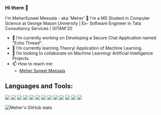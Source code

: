 ### Hi there 👋

I'm MeherSuneel Meesala - aka 'Meher' 👋
I'm a MS Student in Computer Science at George Mason University | Ex- Software Engineer in Tata Consultancy Services | GITAM'20

- 🔭 I’m currently working on Developing a Secure Chat Application named "Echo Thread".
- 🌱 I’m currently learning Theory/ Application of Machine Learning.
- 👯 I’m looking to collaborate on Machine Learning/ Artificial Intelligence Projects.
- 📫 How to reach me: 
   - [Meher Suneel Meesala](https://www.linkedin.com/in/meher-suneel-meesala/)
      


## Languages and Tools:
![](https://img.shields.io/badge/Code-NodeJs-informational?style=flat&logoColor=white&color=2bbc8a)
![](https://img.shields.io/badge/Code-TypeScript-informational?style=flat&logoColor=white&color=2bbc8a)
![](https://img.shields.io/badge/Code-Python-informational?style=flat&logoColor=white&color=2bbc8a)
![](https://img.shields.io/badge/Code-C-informational?style=flat&logoColor=white&color=2bbc8a)
![](https://img.shields.io/badge/Code-C++-informational?style=flat&logoColor=white&color=2bbc8a)
![](https://img.shields.io/badge/Code-Java-informational?style=flat&logoColor=white&color=2bbc8a)
![](https://img.shields.io/badge/Code-Spring_Boot-informational?style=flat&logoColor=white&color=2bbc8a)
![](https://img.shields.io/badge/Code-RestAPI-informational?style=flat&logoColor=white&color=2bbc8a)
![](https://img.shields.io/badge/Editor-Visual_Studio_Code-informational?style=flat&logoColor=white&color=2bbc8a)
![](https://img.shields.io/badge/Platform-Web-informational?style=flat&logoColor=white&color=2bbc8a)
![](https://img.shields.io/badge/Platform-APIGEE-informational?style=flat&logoColor=white&color=2bbc8a)
![](https://img.shields.io/badge/Tools-Git-informational?style=flat&logoColor=white&color=2bbc8a)
![](https://img.shields.io/badge/Tools-Github-informational?style=flat&logoColor=white&color=2bbc8a)

![Meher's GitHub stats](https://github-readme-stats.vercel.app/api?username=MeherSuneel&show_icons=true&theme=radical)
